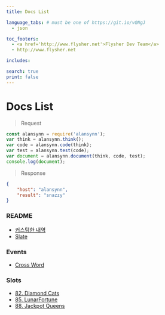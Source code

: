 ```yaml
---
title: Docs List

language_tabs: # must be one of https://git.io/vQNgJ
  - json

toc_footers:
  - <a href='http://www.flysher.net'>Flysher Dev Team</a>
  - http://www.flysher.net

includes:

search: true
print: false
---
```


# Docs List

> Request

```javascript
const alansynn = require('alansynn');
var think = alansynn.think();
var code = alansynn.code(think);
var test = alansynn.test(code);
var document = alansynn.document(think, code, test);
console.log(document);
```

> Response  

```json
{
    "host": "alansynn",
    "result": "snazzy"
}
```

### README
+ [커스텀한 내역](docs/README)
+ [Slate](docs/Slate_README)

### Events
+ [Cross Word](docs/events/crossWordEvent)

### Slots
+ [82. Diamond Cats](docs/slots/diamondCats)
+ [85. LunarFortune](docs/slots/lunarFortune)
+ [88. Jackpot Queens](docs/slots/jackpotQueens)
